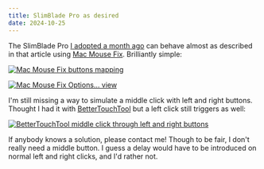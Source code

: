 ```yaml
---
title: SlimBlade Pro as desired
date: 2024-10-25
---
```


The SlimBlade Pro [I adopted a month ago](/posts/slimbladepro/) can behave almost as described in that article using [Mac Mouse Fix](https://macmousefix.com/). Brilliantly simple:

[![Mac Mouse Fix buttons mapping](/assets/slimbladepro/mmf1.avif)](/assets/slimbladepro/mmf1.avif)

[![Mac Mouse Fix Options… view](/assets/slimbladepro/mmf2.avif)](/assets/slimbladepro/mmf2.avif)

I'm still missing a way to simulate a middle click with left and right buttons. Thought I had it with [BetterTouchTool](https://folivora.ai/) but a left click still triggers as well:

[![BetterTouchTool middle click through left and right buttons](/assets/slimbladepro/btt.avif)](/assets/slimbladepro/btt.avif)

If anybody knows a solution, please contact me! Though to be fair, I don't really need a middle button. I guess a delay would have to be introduced on normal left and right clicks, and I'd rather not.
